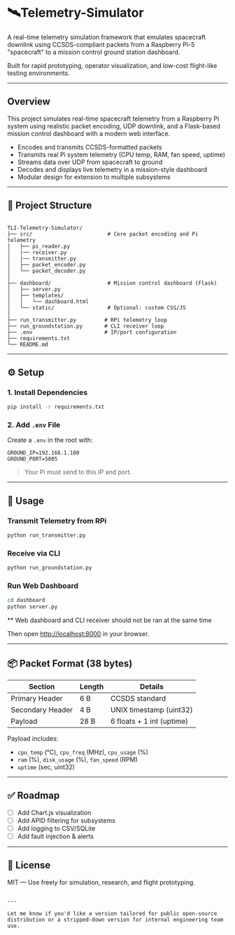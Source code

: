 # 🛰️Telemetry-Simulator

A real-time telemetry simulation framework that emulates spacecraft downlink using CCSDS-compliant packets from a Raspberry Pi-5 "spacecraft" to a mission control ground station dashboard.

Built for rapid prototyping, operator visualization, and low-cost flight-like testing environments.

---

## Overview

This project simulates real-time spacecraft telemetry from a Raspberry Pi system using realistic packet encoding, UDP downlink, and a Flask-based mission control dashboard with a modern web interface.

- Encodes and transmits CCSDS-formatted packets
- Transmits real Pi system telemetry (CPU temp, RAM, fan speed, uptime)
- Streams data over UDP from spacecraft to ground
- Decodes and displays live telemetry in a mission-style dashboard
- Modular design for extension to multiple subsystems

---

## 📁 Project Structure

```

TLI-Telemetry-Simulator/
├── src/                        # Core packet encoding and Pi telemetry
│   ├── pi_reader.py
│   |── receiver.py
│   |── transmitter.py
│   ├── packet_encoder.py
│   └── packet_decoder.py
│
├── dashboard/                  # Mission control dashboard (Flask)
│   ├── server.py
│   ├── templates/
│   │   └── dashboard.html
│   └── static/                 # Optional: custom CSS/JS
│
├── run_transmitter.py         # RPi telemetry loop
├── run_groundstation.py       # CLI receiver loop
├── .env                       # IP/port configuration
├── requirements.txt
└── README.md
```

---

## ⚙️ Setup

### 1. Install Dependencies

```bash
pip install -r requirements.txt
````

### 2. Add `.env` File

Create a `.env` in the root with:

```env
GROUND_IP=192.168.1.100
GROUND_PORT=5005
```

> Your Pi must send to this IP and port.

---

## 🔄 Usage

### Transmit Telemetry from RPi

```bash
python run_transmitter.py
```

### Receive via CLI

```bash
python run_groundstation.py
```

### Run Web Dashboard

```bash
cd dashboard
python server.py
```

** Web dashboard and CLI receiver should not be ran at the same time

Then open [http://localhost:8000](http://localhost:8000) in your browser.

---

## 📦 Packet Format (38 bytes)

| Section          | Length | Details                   |
| ---------------- | ------ | ------------------------- |
| Primary Header   | 6 B    | CCSDS standard            |
| Secondary Header | 4 B    | UNIX timestamp (uint32)   |
| Payload          | 28 B   | 6 floats + 1 int (uptime) |

Payload includes:

* `cpu_temp` (°C), `cpu_freq` (MHz), `cpu_usage` (%)
* `ram` (%), `disk_usage` (%), `fan_speed` (RPM)
* `uptime` (sec, uint32)

---

## ✅ Roadmap

* [ ] Add Chart.js visualization
* [ ] Add APID filtering for subsystems
* [ ] Add logging to CSV/SQLite
* [ ] Add fault injection & alerts

---

## 📜 License

MIT — Use freely for simulation, research, and flight prototyping.

```

---

Let me know if you'd like a version tailored for public open-source distribution or a stripped-down version for internal engineering team use.
```

